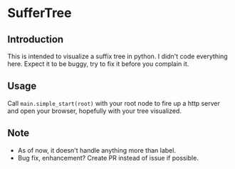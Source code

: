 # SufferTree

## Introduction
This is intended to visualize a suffix tree in python.  I didn't code everything here.  Expect it to be buggy, try to 
fix it before you complain it.

## Usage
Call `main.simple_start(root)` with your root node to fire up a http server and open your browser, hopefully with your 
tree visualized.

## Note
* As of now, it doesn't handle anything more than label.
* Bug fix, enhancement?  Create PR instead of issue if possible.
